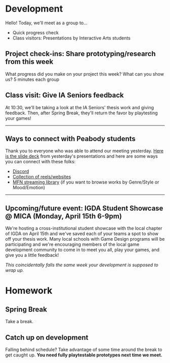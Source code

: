 # Development
Hello! Today, we'll meet as a group to...
- Quick progress check
- Class visitors: Presentations by Interactive Arts students

## Project check-ins: Share prototyping/research from this week
What progress did you make on your project this week? What can you show us? 5 minutes each group

## Class visit: Give IA Seniors feedback 
At 10:30, we'll be taking a look at the IA Seniors' thesis work and giving feedback. Then, after Spring Break, they'll return the favor by playtesting your games!

---

## Ways to connect with Peabody students
Thank you to everyone who was able to attend our meeting yesterday. [Here is the slide deck](https://docs.google.com/presentation/d/1Bi_77A7euBx9V3LL9dm1QNBiU--f7au6DL1RWFw4ytM/edit?usp=sharing) from yesterday's presentations and here are some ways you can connect with these folks:

- [Discord](https://discord.com/invite/XKGXE9zsBP)
- [Collection of reels/websites](https://peabodynewmedia.wixsite.com/newmedia/links)
- [MFN streaming library](https://streaming.peabody.jhu.edu/catalog?q=&search_field=all_fields&search_type=simple&sort=title_ss+asc&utf8=%E2%9C%93&f[collection_id_is][]=2061) (if you want to browse works by Genre/Style or Mood/Emotion)

---

## Upcoming/future event: IGDA Student Showcase @ MICA (Monday, April 15th 6-9pm)
We're hosting a cross-institutional student showcase with the local chapter of IGDA on April 15th and we've saved each of your teams a spot to show off your thesis work. Many local schools with Game Design programs will be participating and we're encouraging members of the local game development community to come in to meet you all, play your games, and give you a little feedback!

_This coincidentally falls the same week your development is supposed to wrap up._

# Homework

## Spring Break
Take a break.

## Catch up on development
Falling behind schedule? Take advantage of some time around the break to get caught up. __You need fully playtestable prototypes next time we meet.__
